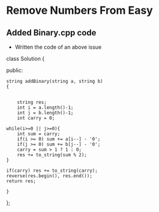 # Remove Numbers From Easy 
## Added Binary.cpp code
- Written  the code of an above issue 


class Solution {


public:

    string addBinary(string a, string b) 
    {
    
    
        string res;
        int i = a.length()-1;
        int j = b.length()-1;
        int carry = 0;
        
    while(i>=0 || j>=0){
        int sum = carry;
        if(i >= 0) sum += a[i--] - '0';
        if(j >= 0) sum += b[j--] - '0';
        carry = sum > 1 ? 1 : 0;
        res += to_string(sum % 2);
    }
    
    if(carry) res += to_string(carry);
    reverse(res.begin(), res.end());
    return res;
        
    }
};
  
  
